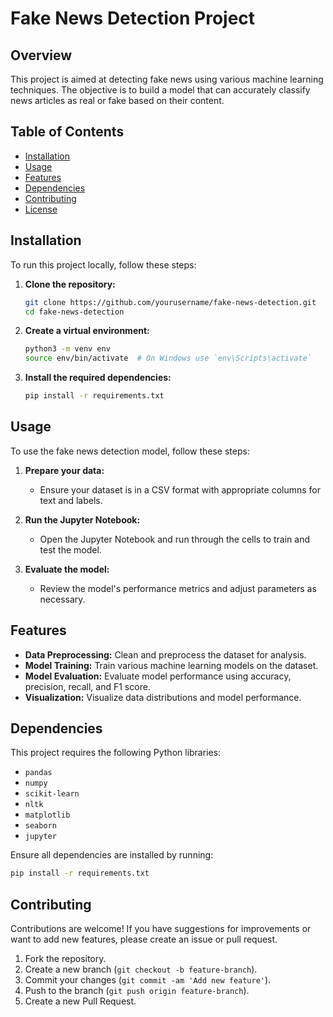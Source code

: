 
# Fake News Detection Project

## Overview

This project is aimed at detecting fake news using various machine learning techniques. The objective is to build a model that can accurately classify news articles as real or fake based on their content.

## Table of Contents

- [Installation](#installation)
- [Usage](#usage)
- [Features](#features)
- [Dependencies](#dependencies)
- [Contributing](#contributing)
- [License](#license)

## Installation

To run this project locally, follow these steps:

1. **Clone the repository:**

   ```bash
   git clone https://github.com/yourusername/fake-news-detection.git
   cd fake-news-detection
   ```

2. **Create a virtual environment:**

   ```bash
   python3 -m venv env
   source env/bin/activate  # On Windows use `env\Scripts\activate`
   ```

3. **Install the required dependencies:**

   ```bash
   pip install -r requirements.txt
   ```

## Usage

To use the fake news detection model, follow these steps:

1. **Prepare your data:**
   - Ensure your dataset is in a CSV format with appropriate columns for text and labels.

2. **Run the Jupyter Notebook:**
   - Open the Jupyter Notebook and run through the cells to train and test the model.

3. **Evaluate the model:**
   - Review the model's performance metrics and adjust parameters as necessary.

## Features

- **Data Preprocessing:** Clean and preprocess the dataset for analysis.
- **Model Training:** Train various machine learning models on the dataset.
- **Model Evaluation:** Evaluate model performance using accuracy, precision, recall, and F1 score.
- **Visualization:** Visualize data distributions and model performance.

## Dependencies

This project requires the following Python libraries:

- `pandas`
- `numpy`
- `scikit-learn`
- `nltk`
- `matplotlib`
- `seaborn`
- `jupyter`

Ensure all dependencies are installed by running:

```bash
pip install -r requirements.txt
```

## Contributing

Contributions are welcome! If you have suggestions for improvements or want to add new features, please create an issue or pull request.

1. Fork the repository.
2. Create a new branch (`git checkout -b feature-branch`).
3. Commit your changes (`git commit -am 'Add new feature'`).
4. Push to the branch (`git push origin feature-branch`).
5. Create a new Pull Request.
